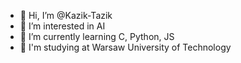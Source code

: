 - 👋 Hi, I’m @Kazik-Tazik
- 👀 I’m interested in AI
- 🌱 I’m currently learning C, Python, JS
- 📖 I'm studying at Warsaw University of Technology


<!---
Kazik-Tazik/Kazik-Tazik is a ✨ special ✨ repository because its `README.md` (this file) appears on your GitHub profile.
You can click the Preview link to take a look at your changes.
--->
